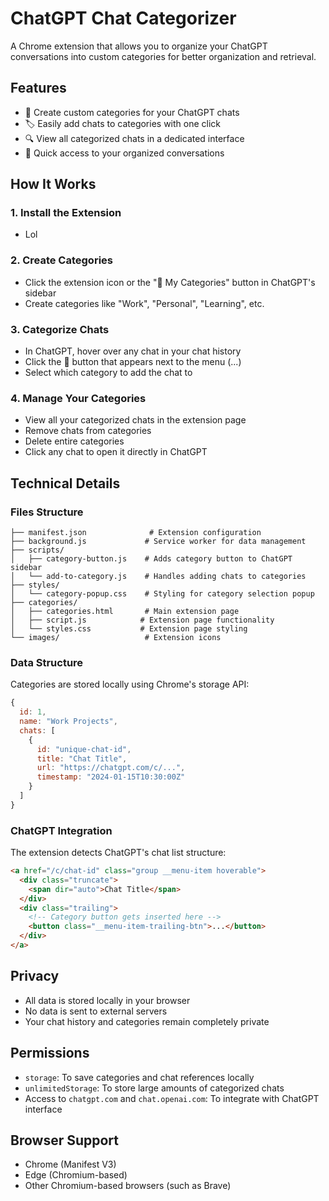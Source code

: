 # ChatGPT Chat Categorizer

A Chrome extension that allows you to organize your ChatGPT conversations into custom categories for better organization and retrieval.

## Features

- 📁 Create custom categories for your ChatGPT chats
- 🏷️ Easily add chats to categories with one click
- 🔍 View all categorized chats in a dedicated interface
- 🚀 Quick access to your organized conversations

## How It Works

### 1. Install the Extension

- Lol

### 2. Create Categories

- Click the extension icon or the "📁 My Categories" button in ChatGPT's sidebar
- Create categories like "Work", "Personal", "Learning", etc.

### 3. Categorize Chats

- In ChatGPT, hover over any chat in your chat history
- Click the 📁 button that appears next to the menu (...)
- Select which category to add the chat to

### 4. Manage Your Categories

- View all your categorized chats in the extension page
- Remove chats from categories
- Delete entire categories
- Click any chat to open it directly in ChatGPT

## Technical Details

### Files Structure

```
├── manifest.json              # Extension configuration
├── background.js             # Service worker for data management
├── scripts/
│   ├── category-button.js    # Adds category button to ChatGPT sidebar
│   └── add-to-category.js    # Handles adding chats to categories
├── styles/
│   └── category-popup.css    # Styling for category selection popup
├── categories/
│   ├── categories.html       # Main extension page
│   ├── script.js            # Extension page functionality
│   └── styles.css           # Extension page styling
└── images/                   # Extension icons
```

### Data Structure

Categories are stored locally using Chrome's storage API:

```javascript
{
  id: 1,
  name: "Work Projects",
  chats: [
    {
      id: "unique-chat-id",
      title: "Chat Title",
      url: "https://chatgpt.com/c/...",
      timestamp: "2024-01-15T10:30:00Z"
    }
  ]
}
```

### ChatGPT Integration

The extension detects ChatGPT's chat list structure:

```html
<a href="/c/chat-id" class="group __menu-item hoverable">
  <div class="truncate">
    <span dir="auto">Chat Title</span>
  </div>
  <div class="trailing">
    <!-- Category button gets inserted here -->
    <button class="__menu-item-trailing-btn">...</button>
  </div>
</a>
```

## Privacy

- All data is stored locally in your browser
- No data is sent to external servers
- Your chat history and categories remain completely private

## Permissions

- `storage`: To save categories and chat references locally
- `unlimitedStorage`: To store large amounts of categorized chats
- Access to `chatgpt.com` and `chat.openai.com`: To integrate with ChatGPT interface

## Browser Support

- Chrome (Manifest V3)
- Edge (Chromium-based)
- Other Chromium-based browsers (such as Brave)

